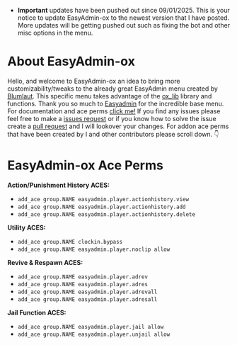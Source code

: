 * **Important** updates have been pushed out since 09/01/2025. This is your notice to update EasyAdmin-ox to the newest version that I have posted. More updates will be getting pushed out such as fixing the bot and other misc options in the menu.

# About EasyAdmin-ox
Hello, and welcome to EasyAdmin-ox an idea to bring more customizability/tweaks to the already great EasyAdmin menu created by [Blumlaut](https://github.com/Blumlaut). This specific menu takes advantage of the [ox_lib](https://github.com/overextended/ox_lib) library and functions. Thank you so much to [Easyadmin](https://github.com/Blumlaut/EasyAdmin) for the incredible base menu. For documentation and ace perms [click me!](https://easyadmin.readthedocs.io/en/7.51) If you find any issues please feel free to make a [issues request](https://github.com/IOwnSpaceX/EasyAdmin-ox/issues) or if you know how to solve the issue create a [pull request](https://github.com/IOwnSpaceX/EasyAdmin-ox/pulls) and I will lookover your changes. For addon ace perms that have been created by I and other contributors please scroll down. 👇

# EasyAdmin-ox Ace Perms
**Action/Punishment History ACES:**
* `add_ace group.NAME easyadmin.player.actionhistory.view`
* `add_ace group.NAME easyadmin.player.actionhistory.add`
* `add_ace group.NAME easyadmin.player.actionhistory.delete`

**Utility ACES:**
* `add_ace group.NAME clockin.bypass`
* `add_ace group.NAME easyadmin.player.noclip allow`

**Revive & Respawn ACES:**
* `add_ace group.NAME easyadmin.player.adrev`
* `add_ace group.NAME easyadmin.player.adres`
* `add_ace group.NAME easyadmin.player.adrevall`
* `add_ace group.NAME easyadmin.player.adresall`

**Jail Function ACES:**
* `add_ace group.NAME easyadmin.player.jail allow`
* `add_ace group.NAME easyadmin.player.unjail allow`
